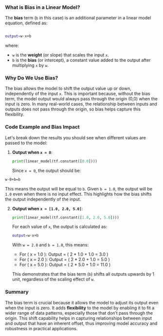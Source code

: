### What is Bias in a Linear Model?
The **bias** term (`b` in this case) is an additional parameter in a linear model equation, defined as:
```bash

output=w⋅x+b

```

where:
- `w` is the **weight** (or slope) that scales the input `x`.
- `b` is the **bias** (or intercept), a constant value added to the output after multiplying `x` by `w`.

### Why Do We Use Bias?
The bias allows the model to shift the output value up or down, independently of the input `x`. This is important because, without the bias term, the model output would always pass through the origin (0,0) when the input is zero. In many real-world cases, the relationship between inputs and outputs does not pass through the origin, so bias helps capture this flexibility.

### Code Example and Bias Impact
Let's break down the results you should see when different values are passed to the model:

1. **Output when `x = 0`**:
   ```python
   print(linear_model(tf.constant([0.0])))
   ```
   Since `x = 0`, the output should be:
  ```bash
  w⋅0+b=b

  ```
   This means the output will be equal to `b`. Given `b = 1.0`, the output will be `1.0` even when there is no input effect. This highlights how the bias shifts the output independently of the input.

2. **Output when `x = [1.0, 2.0, 5.0]`**:
   ```python
   print(linear_model(tf.constant([1.0, 2.0, 5.0])))
   ```
   For each value of `x`, the output is calculated as:
   ```bash
   output=w⋅x+b
    ```
   With `w = 2.0` and `b = 1.0`, this means:
   - For \( x = 1.0 \): Output = \( 2 * 1.0 + 1.0 = 3.0 \)
   - For \( x = 2.0 \): Output = \( 2 * 2.0 + 1.0 = 5.0 \)
   - For \( x = 5.0 \): Output = \( 2 * 5.0 + 1.0 = 11.0 \)

   This demonstrates that the bias term (`b`) shifts all outputs upwards by 1 unit, regardless of the scaling effect of `w`.

### Summary
The bias term is crucial because it allows the model to adjust its output even when the input is zero. It adds **flexibility** to the model by enabling it to fit a wider range of data patterns, especially those that don’t pass through the origin. This shift capability helps in capturing relationships between input and output that have an inherent offset, thus improving model accuracy and robustness in practical applications.
